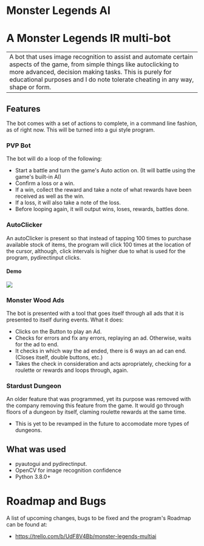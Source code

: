 # Monster Legends AI
# A Monster Legends IR multi-bot
<table>
<tr>
<td>
  A bot that uses image recognition to assist and automate certain aspects of the game, from simple things 
like autoclicking to more advanced, decision making tasks. This is purely for educational purposes and I
do note tolerate cheating in any way, shape or form.
</td>
</tr>
</table>

## Features
The bot comes with a set of actions to complete, in a command line fashion, as of right now. This will
be turned into a gui style program.

### PVP Bot
The bot will do a loop of the following:
- Start a battle and turn the game's Auto action on. (It will battle using the game's built-in AI)
- Confirm a loss or a win.
- If a win, collect the reward and take a note of what rewards have been received as well as the win.
- If a loss, it will also take a note of the loss.
- Before looping again, it will output wins, loses, rewards, battles done.

### AutoClicker
An autoClicker is present so that instead of tapping 100 times to purchase available stock of items,
the program will click 100 times at the location of the cursor, although, click intervals is higher 
due to what is used for the program, pydirectinput clicks.
#### Demo
![](https://imgur.com/a/wS3Z0Gd)

### Monster Wood Ads
The bot is presented with a tool that goes itself through all ads that it is presented to itself during events.
What it does:
- Clicks on the Button to play an Ad.
- Checks for errors and fix any errors, replaying an ad. Otherwise, waits for the ad to end.
- It checks in which way the ad ended, there is 6 ways an ad can end. (Closes itself, double buttons, etc.)
- Takes the check in consideration and acts apropriately, checking for a roulette or rewards and loops through, again.

### Stardust Dungeon
An older feature that was programmed, yet its purpose was removed with the company removing this feature 
from the game. It would go through floors of a dungeon by itself, claming roulette rewards at the same time.
- This is yet to be revamped in the future to accomodate more types of dungeons.

## What was used
- pyautogui and pydirectinput.
- OpenCV for image recognition confidence
- Python 3.8.0+

# Roadmap and Bugs
A list of upcoming changes, bugs to be fixed and the program's Roadmap can be found at:
- https://trello.com/b/UdF8V4Bb/monster-legends-multiai
